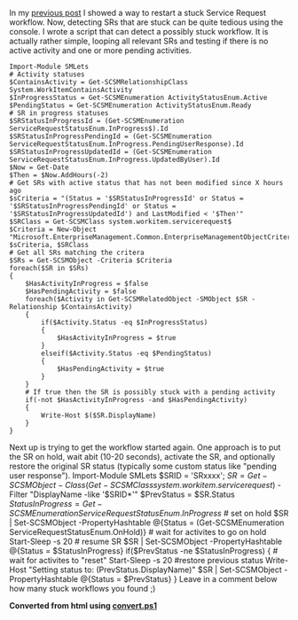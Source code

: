 ﻿In my [previous
post](http://codebeaver.blogspot.dk/2014/06/managing-activities-and-restarting.html)
I showed a way to restart a stuck Service Request workflow. Now,
detecting SRs that are stuck can be quite tedious using the console. I
wrote a script that can detect a possibly stuck workflow. It is actually
rather simple, looping all relevant SRs and testing if there is no
active activity and one or more pending activities.

    Import-Module SMLets
    # Activity statuses
    $ContainsActivity = Get-SCSMRelationshipClass System.WorkItemContainsActivity
    $InProgressStatus = Get-SCSMEnumeration ActivityStatusEnum.Active
    $PendingStatus = Get-SCSMEnumeration ActivityStatusEnum.Ready
    # SR in progress statuses
    $SRStatusInProgressId = (Get-SCSMEnumeration ServiceRequestStatusEnum.InProgress$).Id
    $SRStatusInProgressPendingId = (Get-SCSMEnumeration ServiceRequestStatusEnum.InProgress.PendingUserResponse).Id
    $SRStatusInProgressUpdatedId = (Get-SCSMEnumeration ServiceRequestStatusEnum.InProgress.UpdatedByUser).Id
    $Now = Get-Date
    $Then = $Now.AddHours(-2)
    # Get SRs with active status that has not been modified since X hours ago
    $sCriteria = "(Status = '$SRStatusInProgressId' or Status = '$SRStatusInProgressPendingId' or Status = '$SRStatusInProgressUpdatedId') and LastModified < '$Then'"
    $SRClass = Get-SCSMClass system.workitem.servicerequest$
    $Criteria = New-Object "Microsoft.EnterpriseManagement.Common.EnterpriseManagementObjectCriteria" $sCriteria, $SRClass
    # Get all SRs matching the critera
    $SRs = Get-SCSMObject -Criteria $Criteria
    foreach($SR in $SRs)
    {
        $HasActivityInProgress = $false
        $HasPendingActivity = $false
        foreach($Activity in Get-SCSMRelatedObject -SMObject $SR -Relationship $ContainsActivity)
        {
            if($Activity.Status -eq $InProgressStatus)
            {
                $HasActivityInProgress = $true            
            }
            elseif($Activity.Status -eq $PendingStatus)
            {
                $HasPendingActivity = $true
            }
        }
        # If true then the SR is possibly stuck with a pending activity
        if(-not $HasActivityInProgress -and $HasPendingActivity)
        {
            Write-Host $($SR.DisplayName)
        }
    }
Next up is trying to get the workflow started again. One approach is to
put the SR on hold, wait abit (10-20 seconds), activate the SR, and
optionally restore the original SR status (typically some custom status
like \"pending user response\").
    Import-Module SMLets
    $SRID = 'SRxxxx';
    $SR = Get-SCSMObject -Class (Get-SCSMClass system.workitem.servicerequest$) -Filter "DisplayName -like '$SRID*'"
    $PrevStatus = $SR.Status
    $StatusInProgress = Get-SCSMEnumeration ServiceRequestStatusEnum.InProgress$
    # set on hold
    $SR | Set-SCSMObject -PropertyHashtable @{Status = (Get-SCSMEnumeration ServiceRequestStatusEnum.OnHold)}
    # wait for activites to go on hold
    Start-Sleep -s 20
    # resume SR
    $SR | Set-SCSMObject -PropertyHashtable @{Status = $StatusInProgress}
    if($PrevStatus -ne $StatusInProgress)
    {
        # wait for activites to "reset"
        Start-Sleep -s 20
        #restore previous status
        Write-Host "Setting status to: $($PrevStatus.DisplayName)"
        $SR | Set-SCSMObject -PropertyHashtable @{Status = $PrevStatus}
    }
Leave in a comment below how many stuck workflows you found ;)

**Converted from html using [convert.ps1](https://github.com/spaelling/Blog/blob/master/convert.ps1)**


